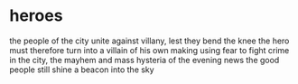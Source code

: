 # heroes

the people of the city
unite against villany,
lest they bend the knee 
the hero must therefore turn
into a villain of his own making
using fear to fight crime
in the city, the mayhem 
and mass hysteria 
of the evening news
the good people
still shine a beacon into the sky
